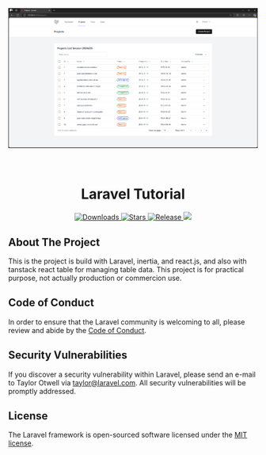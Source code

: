 <div align="center">
<a href="https://github.com/xXQiuChenXx/Laravel-Tutorial"><img src="https://github.com/xXQiuChenXx/Laravel-Tutorial/blob/master/public/image.png?raw=true" alt="Xeow"></a>
<h1>
<br>Laravel Tutorial<br>
</h1>

<p align="center">
  <a href="https://github.com/xXQiuChenXx/Laravel-Tutorial/releases/latest">
    <img src="https://img.shields.io/github/downloads/xXQiuChenXx/Laravel-Tutorial/total.svg" alt="Downloads">
  </a>
  <a href="https://github.com/xXQiuChenXx/Laravel-Tutorial/stargazers">
    <img src="https://img.shields.io/github/stars/xXQiuChenXx/Laravel-Tutorial.svg" alt="Stars">
  </a>
  <a href="https://github.com/xXQiuChenXx/Laravel-Tutorial/releases/latest">
    <img src="https://img.shields.io/github/release/xXQiuChenXx/Laravel-Tutorial.svg" alt="Release">
  </a>
  <a href="https://github.com/xXQiuChenXx/Laravel-Tutorial/blob/master/LICENSE">
    <img src="https://img.shields.io/github/license/xXQiuChenXx/Laravel-Tutorial?&logo=github">
  </a>
</p>
</div>

## About The Project

This is the project is build with Laravel, inertia, and react.js, and also with tanstack react table for managing table data. This project is for practical purpose, not actually production or commercion use.

## Code of Conduct

In order to ensure that the Laravel community is welcoming to all, please review and abide by the [Code of Conduct](https://laravel.com/docs/contributions#code-of-conduct).

## Security Vulnerabilities

If you discover a security vulnerability within Laravel, please send an e-mail to Taylor Otwell via [taylor@laravel.com](mailto:taylor@laravel.com). All security vulnerabilities will be promptly addressed.

## License

The Laravel framework is open-sourced software licensed under the [MIT license](https://opensource.org/licenses/MIT).
